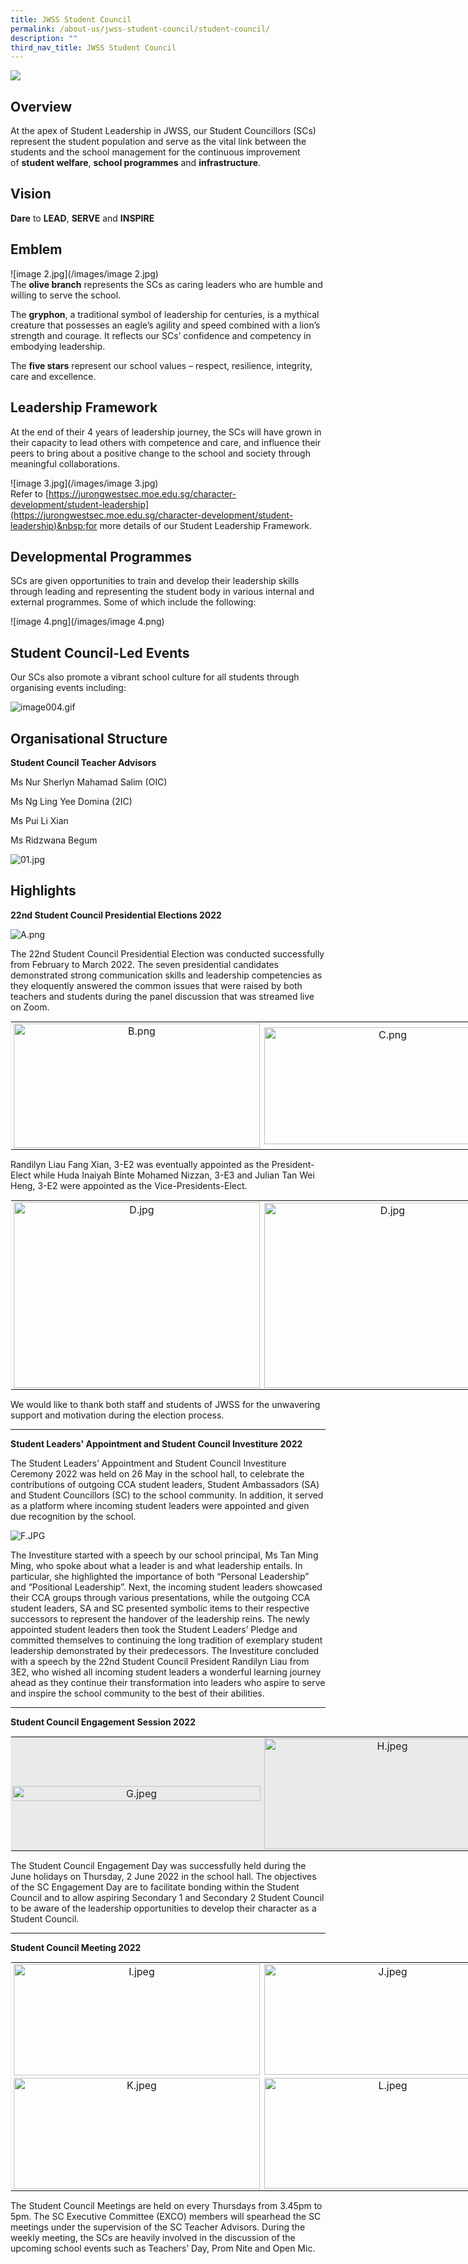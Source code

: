 ```yaml
---
title: JWSS Student Council
permalink: /about-us/jwss-student-council/student-council/
description: ""
third_nav_title: JWSS Student Council
---
```

![](/images/JWSS%20SC%202019.jpg)

Overview
--------

  
At the apex of Student Leadership in JWSS, our Student Councillors (SCs) represent the student population and serve as the vital link between the students and the school management for the continuous improvement of&nbsp;**student welfare**,&nbsp;**school programmes**&nbsp;and&nbsp;**infrastructure**.

Vision
------

**Dare**&nbsp;to&nbsp;**LEAD**,&nbsp;**SERVE**&nbsp;and&nbsp;**INSPIRE**  

Emblem
------

  
![image 2.jpg](/images/image 2.jpg)  
The&nbsp;**olive branch**&nbsp;represents the SCs as caring leaders who are humble and willing to serve the school.  
  
The&nbsp;**gryphon**, a traditional symbol of leadership for centuries, is a mythical creature that possesses an eagle’s agility and speed combined with a lion’s strength and courage. It reflects our SCs’ confidence and competency in embodying leadership.  
  
The&nbsp;**five stars**&nbsp;represent our school values – respect, resilience, integrity, care and excellence.  

Leadership Framework
--------------------

  
At the end of their 4 years of leadership journey, the SCs will have grown in their capacity to lead others with competence and&nbsp;care,&nbsp;and influence their peers to bring about a positive change to the school and society through meaningful collaborations.  
  
![image 3.jpg](/images/image 3.jpg)  
Refer to&nbsp;[https://jurongwestsec.moe.edu.sg/character-development/student-leadership](https://jurongwestsec.moe.edu.sg/character-development/student-leadership)&nbsp;for more details of our Student Leadership Framework.

Developmental Programmes
------------------------

  
SCs are given opportunities to train and develop their leadership skills through leading and representing the student body in various internal and external programmes. Some of which include the following:  
  
![image 4.png](/images/image 4.png)  
  

Student Council-Led Events
--------------------------

  
Our SCs also promote a vibrant school culture for all students through organising events including:  
  
![image004.gif](/images/image004.gif)  
  

Organisational Structure
------------------------

  

**Student Council Teacher Advisors**  

Ms Nur Sherlyn Mahamad Salim (OIC)  

Ms Ng Ling Yee Domina (2IC)

Ms Pui Li Xian

Ms Ridzwana Begum

  

  
![01.jpg](/images/01.jpg)  

  

Highlights
----------

**22nd Student Council Presidential Elections 2022**

  

![A.png](/images/A.png)

  

The 22nd Student Council Presidential Election was conducted successfully from February to March 2022. The seven presidential candidates demonstrated strong communication skills and leadership competencies as they eloquently answered the common issues that were raised by both teachers and students during the panel discussion that was streamed live on Zoom.

  

<table style="margin: auto; outline: 0px; padding: 0px; clear: both; border: 1px solid rgb(234, 234, 234); width: 805px;" class="ive_eobj_center iveo_table ives_tab_zen"><tbody style="margin: 0px; outline: 0px; padding: 0px;"><tr style="margin: 0px; outline: 0px; padding: 0px;"><td style="margin: 0px; outline: 0px; padding: 2px; text-align: center; width: 399px;"><img style="margin: auto; outline: none; padding: 0px; border: none; clear: both; display: block; width: 394.99px; height: 199.748px;" class="ive_eobj_center" alt="B.png" src="/images/B.png"></td><td style="margin: 0px; outline: 0px; padding: 2px; text-align: center; width: 398px;"><img style="margin: auto; outline: none; padding: 0px; border: none; clear: both; display: block; width: 394.01px; height: 187.59px;" class="ive_eobj_center" alt="C.png" src="/images/C.png"></td></tr></tbody></table>

  

Randilyn Liau Fang Xian, 3-E2 was eventually appointed as the President-Elect while Huda Inaiyah Binte Mohamed Nizzan, 3-E3 and Julian Tan Wei Heng, 3-E2 were appointed as the Vice-Presidents-Elect.&nbsp;

<table style="margin: auto; outline: 0px; padding: 0px; clear: both; border: 1px solid rgb(234, 234, 234); width: 805px;" class="ive_eobj_center iveo_table ives_tab_zen"><tbody style="margin: 0px; outline: 0px; padding: 0px;"><tr style="margin: 0px; outline: 0px; padding: 0px;"><td style="margin: 0px; outline: 0px; padding: 2px; text-align: center; width: 399px;"><img style="margin: auto; outline: none; padding: 0px; border: none; clear: both; display: block; width: 394.99px; height: 296.476px;" class="ive_eobj_center" alt="D.jpg" src="/images/D.jpg"></td><td style="margin: 0px; outline: 0px; padding: 2px; text-align: center; width: 398px;"><img style="margin: auto; outline: none; padding: 0px; border: none; clear: both; display: block; width: 394.01px; height: 295.725px;" class="ive_eobj_center" alt="D.jpg" src="/images/D.jpg"></td></tr></tbody></table>

  

We would like to thank both staff and students of JWSS for the unwavering support and motivation during the election process.&nbsp;

  

* * *

  

**Student Leaders' Appointment and Student Council Investiture 2022**

  

The Student Leaders’ Appointment and Student Council Investiture Ceremony 2022 was held on 26 May in the school hall, to celebrate the contributions of outgoing CCA student leaders, Student Ambassadors (SA) and Student Councillors (SC) to the school community. In addition, it served as a platform where incoming student leaders were appointed and given due recognition by the school.&nbsp;

  

![F.JPG](/images/F.JPG)

  

The Investiture started with a speech by our school principal, Ms Tan Ming Ming, who spoke about what a leader is and what leadership entails. In particular, she highlighted the importance of both “Personal Leadership” and “Positional Leadership”. Next, the incoming student leaders showcased their CCA groups through various presentations, while the outgoing CCA student leaders, SA and SC presented symbolic items to their respective successors to represent the handover of the leadership reins. The newly appointed student leaders then took the Student Leaders’ Pledge and committed themselves to continuing the long tradition of exemplary student leadership demonstrated by their predecessors. The Investiture concluded with a speech by the 22nd Student Council President Randilyn Liau from 3E2, who wished all incoming student leaders a wonderful learning journey ahead as they continue their transformation into leaders who aspire to serve and inspire the school community to the best of their abilities.

  

* * *

  

**Student Council Engagement Session 2022**

  

<table style="margin: auto; outline: 0px; padding: 0px; clear: both; border: 1px solid rgb(234, 234, 234); width: 805px;" class="iveo_table ive_eobj_center ives_tab_1"><tbody style="margin: 0px; outline: 0px; padding: 0px;"><tr style="margin: 0px; outline: 0px; padding: 0px;"><td style="margin: 0px; outline: 0px; padding: 2px; text-align: center; background-color: rgb(234, 234, 234); color: rgb(34, 34, 34); width: 399px;"><img style="margin: 0px 10px 0px 0px; outline: none; padding: 0px; border: none; float: left;" class="ive_eobj_left" alt="G.jpeg" width="100%" src="/images/G.jpeg"></td><td style="margin: 0px; outline: 0px; padding: 2px; text-align: center; background-color: rgb(234, 234, 234); color: rgb(34, 34, 34); width: 398px;"><img style="margin: auto; outline: none; padding: 0px; border: none; clear: both; display: block; width: 393.958px; height: 177px;" class="ive_eobj_center" alt="H.jpeg" width="100%" src="/images/H.jpeg"></td></tr></tbody></table>

  

The Student Council Engagement Day was successfully held during the June holidays on Thursday, 2 June 2022 in the school hall. The objectives of the SC Engagement Day are to facilitate bonding within the Student Council and to allow aspiring Secondary 1 and Secondary 2 Student Council to be aware of the leadership opportunities to develop their character as a Student Council.  

  

* * *

  

**Student Council Meeting 2022**

  

<table style="margin: auto; outline: 0px; padding: 0px; clear: both; border: 1px solid rgb(234, 234, 234); width: 805px;" class="ive_eobj_center iveo_table ives_tab_zen"><tbody style="margin: 0px; outline: 0px; padding: 0px;"><tr style="margin: 0px; outline: 0px; padding: 0px;"><td style="margin: 0px; outline: 0px; padding: 2px; text-align: center; width: 399px;"><img style="margin: auto; outline: none; padding: 0px; border: none; clear: both; display: block; width: 394.99px; height: 178px;" class="ive_eobj_center" alt="I.jpeg" width="100%" src="/images/I.jpeg"></td><td style="margin: 0px; outline: 0px; padding: 2px; text-align: center; width: 398px;"><img style="margin: auto; outline: none; padding: 0px; border: none; clear: both; display: block; width: 394.01px; height: 177px;" class="ive_eobj_center" alt="J.jpeg" width="100%" src="/images/J.jpeg"></td></tr><tr style="margin: 0px; outline: 0px; padding: 0px;"><td style="margin: 0px; outline: 0px; padding: 2px; text-align: center; width: 60px;"><img style="margin: auto; outline: none; padding: 0px; border: none; clear: both; display: block; width: 394.99px; height: 178px;" class="ive_eobj_center" alt="K.jpeg" width="100%" src="/images/K.jpeg"></td><td style="margin: 0px; outline: 0px; padding: 2px; text-align: center; width: 60px;"><img style="margin: auto; outline: none; padding: 0px; border: none; clear: both; display: block; width: 394.01px; height: 177px;" class="ive_eobj_center" alt="L.jpeg" width="100%" src="/images/L.jpeg"></td></tr></tbody></table>

  

The Student Council Meetings are held on every Thursdays from 3.45pm to 5pm. The SC Executive Committee (EXCO) members will spearhead the SC meetings under the supervision of the SC Teacher Advisors. During the weekly meeting, the SCs are heavily involved in the discussion of the upcoming school events such as Teachers’ Day, Prom Nite and Open Mic.
